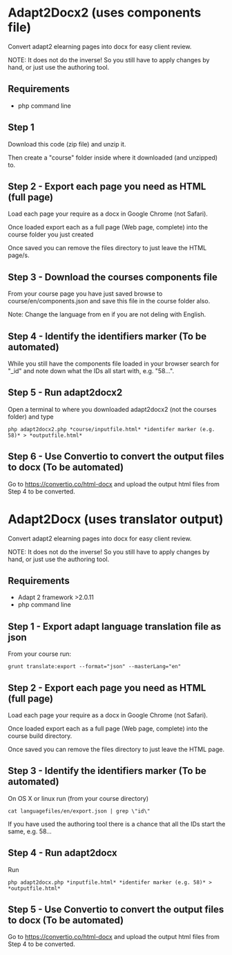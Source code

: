 # Adapt2Docx2 (uses components file)

Convert adapt2 elearning pages into docx for easy client review.

NOTE: It does not do the inverse! So you still have to apply changes by hand, or just use the authoring tool.

## Requirements

* php command line

## Step 1

Download this code (zip file) and unzip it.

Then create a "course" folder inside where it downloaded (and unzipped) to.

## Step 2 - Export each page you need as HTML (full page)

Load each page your require as a docx in Google Chrome (not Safari).

Once loaded export each as a full page (Web page, complete) into the course folder you just created

Once saved you can remove the files directory to just leave the HTML page/s.

## Step 3 - Download the courses components file

From your course page you have just saved browse to course/en/components.json and save this file in the course folder also.

Note: Change the language from en if you are not deling with English.

## Step 4 - Identify the identifiers marker (To be automated)

While you still have the components file loaded in your browser search for "_id" and note down what the IDs all start with, e.g. "58...".

## Step 5 - Run adapt2docx2

Open a terminal to where you downloaded adapt2docx2 (not the courses folder) and type

```php adapt2docx2.php *course/inputfile.html* *identifer marker (e.g. 58)* > *outputfile.html*```

## Step 6 - Use Convertio to convert the output files to docx (To be automated)

Go to https://convertio.co/html-docx and upload the output html files from Step 4 to be converted.


# Adapt2Docx (uses translator output)

Convert adapt2 elearning pages into docx for easy client review.

NOTE: It does not do the inverse! So you still have to apply changes by hand, or just use the authoring tool.

## Requirements

* Adapt 2 framework >2.0.11
* php command line

## Step 1 - Export adapt language translation file as json

From your course run:

```grunt translate:export --format="json" --masterLang="en"```

## Step 2 - Export each page you need as HTML (full page)

Load each page your require as a docx in Google Chrome (not Safari).

Once loaded export each as a full page (Web page, complete) into the course build directory.

Once saved you can remove the files directory to just leave the HTML page.

## Step 3 - Identify the identifiers marker (To be automated)

On OS X or linux run (from your course directory)

```cat languagefiles/en/export.json | grep \"id\"```

If you have used the authoring tool there is a chance that all the IDs start the same, e.g. 58...

## Step 4 - Run adapt2docx

Run

```php adapt2docx.php *inputfile.html* *identifer marker (e.g. 58)* > *outputfile.html*```

## Step 5 - Use Convertio to convert the output files to docx (To be automated)

Go to https://convertio.co/html-docx and upload the output html files from Step 4 to be converted.








